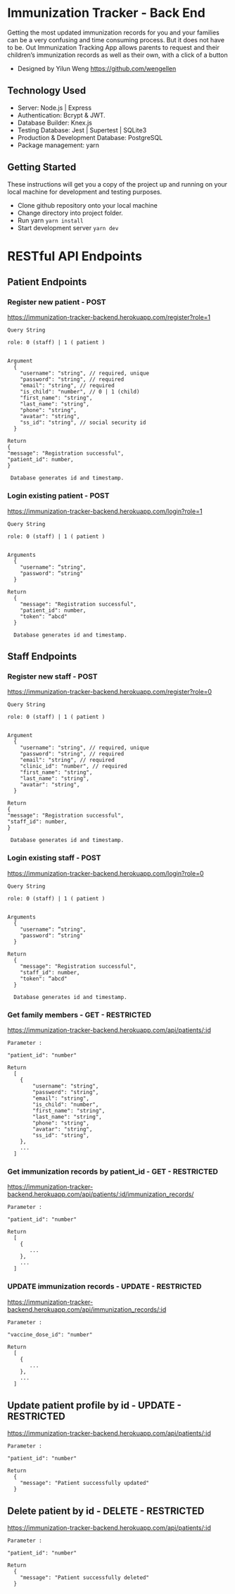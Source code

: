 # Immunization Tracker - Back End

Getting the most updated immunization records for you and your families can be a very confusing and time consuming process. But it does not have to be.
Out Immunization Tracking App allows parents to request and their children’s immunization records as well as their own, with a click of a button

- Designed by Yilun Weng https://github.com/wengellen

## Technology Used

- Server: Node.js | Express
- Authentication: Bcrypt & JWT.
- Database Builder: Knex.js
- Testing Database: Jest | Supertest | SQLite3
- Production & Development Database: PostgreSQL
- Package management: yarn

## Getting Started

These instructions will get you a copy of the project up and running on your local machine for development and testing purposes.

- Clone github repository onto your local machine
- Change directory into project folder.
- Run yarn `yarn install`
- Start development server `yarn dev`

# RESTful API Endpoints

## Patient Endpoints

### Register new patient - POST
https://immunization-tracker-backend.herokuapp.com/register?role=1


```
Query String

role: 0 (staff) | 1 ( patient ) 
 
```

```
Argument
  {
    "username": "string", // required, unique
    "password": "string", // required
    "email": "string", // required
    "is_child": "number", // 0 | 1 (child)
    "first_name": "string",
    "last_name": "string",
    "phone": "string",  
    "avatar": "string",  
    "ss_id": "string", // social security id
  }
```

```
Return
{
"message": "Registration successful",
"patient_id": number,
}
 
 Database generates id and timestamp.

```

### Login existing patient - POST

https://immunization-tracker-backend.herokuapp.com/login?role=1


```
Query String

role: 0 (staff) | 1 ( patient ) 
 
```


```
Arguments
  {
    "username": “string",
    "password": “string"
  }
```

```
Return
  {
    "message": "Registration successful",
    "patient_id": number,
    "token": “abcd"
  }

  Database generates id and timestamp.
```


## Staff Endpoints

### Register new staff - POST
https://immunization-tracker-backend.herokuapp.com/register?role=0


```
Query String

role: 0 (staff) | 1 ( patient ) 
 
```

```
Argument
  {
    "username": "string", // required, unique
    "password": "string", // required
    "email": "string", // required
    "clinic_id": "number", // required
    "first_name": "string",
    "last_name": "string",
    "avatar": "string",  
  }
```

```
Return
{
"message": "Registration successful",
"staff_id": number,
}
 
 Database generates id and timestamp.

```

### Login existing staff - POST
https://immunization-tracker-backend.herokuapp.com/login?role=0


```
Query String

role: 0 (staff) | 1 ( patient ) 
 
```

```
Arguments
  {
    "username": “string",
    "password": “string"
  }
```

```
Return
  {
    "message": "Registration successful",
    "staff_id": number,
    "token": “abcd"
  }

  Database generates id and timestamp.
```

### Get family members - GET - RESTRICTED
https://immunization-tracker-backend.herokuapp.com/api/patients/:id


```
Parameter : 

"patient_id": "number"

```

```
Return
  [
	{
	    "username": "string",  
		"password": "string",  
		"email": "string",  
		"is_child": "number", 
		"first_name": "string",
		"last_name": "string",
		"phone": "string",  
		"avatar": "string",  
		"ss_id": "string", 
	},
	...
  ]
```


### Get immunization records by patient_id - GET - RESTRICTED
https://immunization-tracker-backend.herokuapp.com/api/patients/:id/immunization_records/


```
Parameter : 

"patient_id": "number"

```

```
Return
  [
	{
	   ...
	},
	...
  ]
```



### UPDATE immunization records - UPDATE - RESTRICTED
https://immunization-tracker-backend.herokuapp.com/api/immunization_records/:id


```
Parameter : 

"vaccine_dose_id": "number"

```

```
Return
  [
	{
	   ...
	},
	...
  ]
```


## Update patient profile by id - UPDATE - RESTRICTED
https://immunization-tracker-backend.herokuapp.com/api/patients/:id


```
Parameter : 

"patient_id": "number"

```


```
Return
  {
    "message": "Patient successfully updated"
  }
```


## Delete patient by id - DELETE - RESTRICTED
https://immunization-tracker-backend.herokuapp.com/api/patients/:id


```
Parameter : 

"patient_id": "number"

```


```
Return
  {
    "message": "Patient successfully deleted"
  }
```


